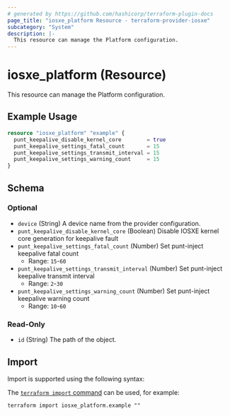 ```yaml
---
# generated by https://github.com/hashicorp/terraform-plugin-docs
page_title: "iosxe_platform Resource - terraform-provider-iosxe"
subcategory: "System"
description: |-
  This resource can manage the Platform configuration.
---
```


# iosxe_platform (Resource)

This resource can manage the Platform configuration.

## Example Usage

```terraform
resource "iosxe_platform" "example" {
  punt_keepalive_disable_kernel_core        = true
  punt_keepalive_settings_fatal_count       = 15
  punt_keepalive_settings_transmit_interval = 15
  punt_keepalive_settings_warning_count     = 15
}
```

<!-- schema generated by tfplugindocs -->
## Schema

### Optional

- `device` (String) A device name from the provider configuration.
- `punt_keepalive_disable_kernel_core` (Boolean) Disable IOSXE kernel core generation for keepalive fault
- `punt_keepalive_settings_fatal_count` (Number) Set punt-inject keepalive fatal count
  - Range: `15`-`60`
- `punt_keepalive_settings_transmit_interval` (Number) Set punt-inject keepalive transmit interval
  - Range: `2`-`30`
- `punt_keepalive_settings_warning_count` (Number) Set punt-inject keepalive warning count
  - Range: `10`-`60`

### Read-Only

- `id` (String) The path of the object.

## Import

Import is supported using the following syntax:

The [`terraform import` command](https://developer.hashicorp.com/terraform/cli/commands/import) can be used, for example:

```shell
terraform import iosxe_platform.example ""
```
